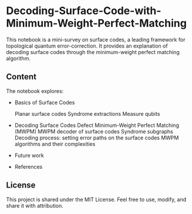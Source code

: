 # Decoding-Surface-Code-with-Minimum-Weight-Perfect-Matching
This notebook is a mini-survey on surface codes, a leading framework for topological quantum error-correction. It provides an explanation of decoding surface codes through the minimum-weight perfect matching algorithm. 

## Content
The notebook explores: 

- Basics of Surface Codes
  
  Planar surface codes
  Syndrome extractions
  Measure qubits

- Decoding Surface Codes
  Defect
  Minimum-Weight Perfect Matching (MWPM)
  MWPM decoder of surface codes
  Syndrome subgraphs
  Decoding process: setting error paths on the surface codes
  MWPM algorithms and their complexities

- Future work
- References

## License
This project is shared under the MIT License. Feel free to use, modify, and share it with attribution.
